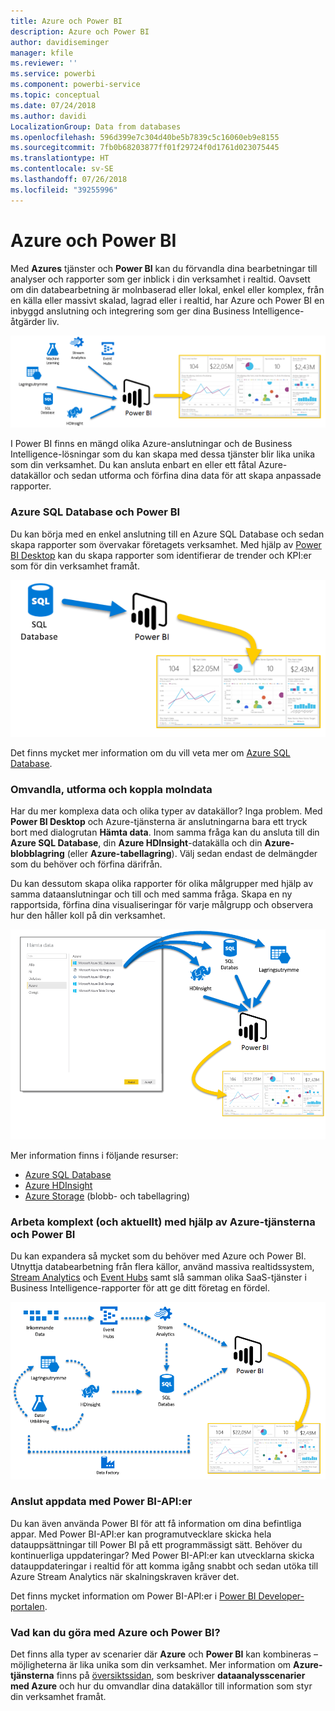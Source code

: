 ```yaml
---
title: Azure och Power BI
description: Azure och Power BI
author: davidiseminger
manager: kfile
ms.reviewer: ''
ms.service: powerbi
ms.component: powerbi-service
ms.topic: conceptual
ms.date: 07/24/2018
ms.author: davidi
LocalizationGroup: Data from databases
ms.openlocfilehash: 596d399e7c304d40be5b7839c5c16060eb9e8155
ms.sourcegitcommit: 7fb0b68203877ff01f29724f0d1761d023075445
ms.translationtype: HT
ms.contentlocale: sv-SE
ms.lasthandoff: 07/26/2018
ms.locfileid: "39255996"
---
```

# <a name="azure-and-power-bi"></a>Azure och Power BI
Med **Azures** tjänster och **Power BI** kan du förvandla dina bearbetningar till analyser och rapporter som ger inblick i din verksamhet i realtid. Oavsett om din databearbetning är molnbaserad eller lokal, enkel eller komplex, från en källa eller massivt skalad, lagrad eller i realtid, har Azure och Power BI en inbyggd anslutning och integrering som ger dina Business Intelligence-åtgärder liv.

![](media/service-azure-and-power-bi/azure_1.png)

I Power BI finns en mängd olika Azure-anslutningar och de Business Intelligence-lösningar som du kan skapa med dessa tjänster blir lika unika som din verksamhet. Du kan ansluta enbart en eller ett fåtal Azure-datakällor och sedan utforma och förfina dina data för att skapa anpassade rapporter.

### <a name="azure-sql-database-and-power-bi"></a>Azure SQL Database och Power BI
Du kan börja med en enkel anslutning till en Azure SQL Database och sedan skapa rapporter som övervakar företagets verksamhet. Med hjälp av [Power BI Desktop](desktop-getting-started.md) kan du skapa rapporter som identifierar de trender och KPI:er som för din verksamhet framåt.

![](media/service-azure-and-power-bi/azure_2_sqltopbi.png)

Det finns mycket mer information om du vill veta mer om [Azure SQL Database](http://azure.microsoft.com/services/sql-database/).

### <a name="transform-shape-and-merge-your-cloud-data"></a>Omvandla, utforma och koppla molndata
Har du mer komplexa data och olika typer av datakällor? Inga problem. Med **Power BI Desktop** och Azure-tjänsterna är anslutningarna bara ett tryck bort med dialogrutan **Hämta data**. Inom samma fråga kan du ansluta till din **Azure SQL Database**, din **Azure HDInsight**-datakälla och din **Azure-blobblagring** (eller **Azure-tabellagring**). Välj sedan endast de delmängder som du behöver och förfina därifrån.

Du kan dessutom skapa olika rapporter för olika målgrupper med hjälp av samma dataanslutningar och till och med samma fråga. Skapa en ny rapportsida, förfina dina visualiseringar för varje målgrupp och observera hur den håller koll på din verksamhet.

![](media/service-azure-and-power-bi/azure_3_multipletopbi.png)

Mer information finns i följande resurser:

* [Azure SQL Database](http://azure.microsoft.com/services/sql-database/)
* [Azure HDInsight](http://azure.microsoft.com/services/hdinsight/)
* [Azure Storage](http://azure.microsoft.com/services/storage/) (blobb- och tabellagring)

### <a name="get-complex-and-ahead-using-azure-services-and-power-bi"></a>Arbeta komplext (och aktuellt) med hjälp av Azure-tjänsterna och Power BI
Du kan expandera så mycket som du behöver med Azure och Power BI. Utnyttja databearbetning från flera källor, använd massiva realtidssystem, [Stream Analytics](http://azure.microsoft.com/services/stream-analytics/) och [Event Hubs](http://azure.microsoft.com/services/event-hubs/) samt slå samman olika SaaS-tjänster i Business Intelligence-rapporter för att ge ditt företag en fördel.

![](media/service-azure-and-power-bi/azure_4_complex.png)

### <a name="connect-your-app-data-using-power-bi-apis"></a>Anslut appdata med Power BI-API:er
Du kan även använda Power BI för att få information om dina befintliga appar. Med Power BI-API:er kan programutvecklare skicka hela datauppsättningar till Power BI på ett programmässigt sätt. Behöver du kontinuerliga uppdateringar? Med Power BI-API:er kan utvecklarna skicka datauppdateringar i realtid för att komma igång snabbt och sedan utöka till Azure Stream Analytics när skalningskraven kräver det.

Det finns mycket information om Power BI-API:er i [Power BI Developer-portalen](http://dev.powerbi.com). 

### <a name="what-could-you-do-with-azure-and-power-bi"></a>Vad kan du göra med Azure och Power BI?
Det finns alla typer av scenarier där **Azure** och **Power BI** kan kombineras – möjligheterna är lika unika som din verksamhet. Mer information om **Azure-tjänsterna** finns på [översiktssidan](http://go.microsoft.com/fwlink/?LinkId=535031&clcid=0x409), som beskriver **dataanalysscenarier med Azure** och hur du omvandlar dina datakällor till information som styr din verksamhet framåt.

